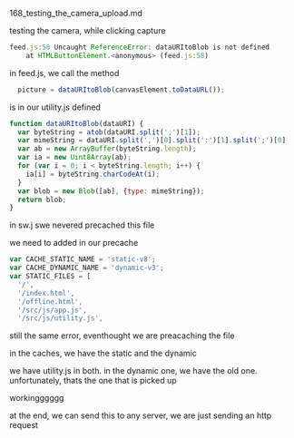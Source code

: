 168_testing_the_camera_upload.md

testing the camera, while clicking capture


```js
feed.js:58 Uncaught ReferenceError: dataURItoBlob is not defined
    at HTMLButtonElement.<anonymous> (feed.js:58)
```

in feed.js, we call the method

```js
  picture = dataURItoBlob(canvasElement.toDataURL());

```

is in our utility.js defined

```js
function dataURItoBlob(dataURI) {
  var byteString = atob(dataURI.split(',')[1]);
  var mimeString = dataURI.split(',')[0].split(':')[1].split(';')[0]
  var ab = new ArrayBuffer(byteString.length);
  var ia = new Uint8Array(ab);
  for (var i = 0; i < byteString.length; i++) {
    ia[i] = byteString.charCodeAt(i);
  }
  var blob = new Blob([ab], {type: mimeString});
  return blob;
}
```

in sw.j swe nevered precached this file

we need to added in our precache

```js
var CACHE_STATIC_NAME = 'static-v8';
var CACHE_DYNAMIC_NAME = 'dynamic-v3';
var STATIC_FILES = [
  '/',
  '/index.html',
  '/offline.html',
  '/src/js/app.js',
  '/src/js/utility.js',
```

still the same error, eventhought we are preacaching the file

in the caches, we have the static and the dynamic

we have utility.js in both. in the dynamic one, we have the old one. unfortunately, thats the one that is picked up

workingggggg

at the end, we can send this to any server, we are just sending an http request



















































